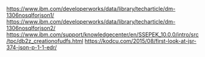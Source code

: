 https://www.ibm.com/developerworks/data/library/techarticle/dm-1306nosqlforjson1/
https://www.ibm.com/developerworks/data/library/techarticle/dm-1306nosqlforjson2/
https://www.ibm.com/support/knowledgecenter/en/SSEPEK_10.0.0/intro/src/tpc/db2z_creationofudfs.html
https://kodcu.com/2015/08/first-look-at-jsr-374-json-p-1-1-edr/